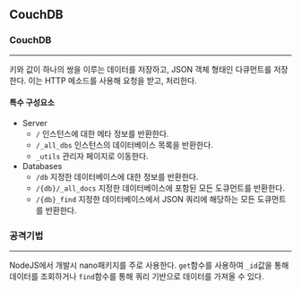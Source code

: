 ## CouchDB
### CouchDB
---
키와 값이 하나의 쌍을 이루는 데이터를 저장하고, JSON 객체 형태인 다큐먼트를 저장한다. 이는 HTTP 메소드를 사용해 요청을 받고, 처리한다. 
#### 특수 구성요소
* Server
  * `/`
  인스턴스에 대한 메타 정보를 반환한다.
  * `/_all_dbs`
  인스턴스의 데이터베이스 목록을 반환한다.
  * `_utils`
  관리자 페이지로 이동한다.
* Databases
  * `/db`
  지정한 데이터베이스에 대한 정보를 반환한다.
  * `/{db}/_all_docs`
  지정한 데이터베이스에 포함된 모든 도큐먼트를 반환한다.
  * `/{db}_find`
  지정한 데이터베이스에서 JSON 쿼리에 해당하는 모든 도큐먼트를 반환한다.
### 공격기법
---
NodeJS에서 개발시 nano패키지를 주로 사용한다. `get`함수를 사용하여 `_id`값을 통해 데이터를 조회하거나 `find`함수를 통해 쿼리 기반으로 데이터를 가져올 수 있다. 